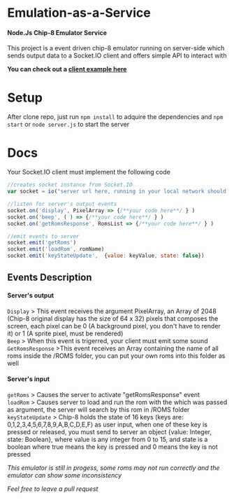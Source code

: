 # Emulation-as-a-Service 

#### Node.Js Chip-8 Emulator Service

This project is a event driven chip-8 emulator running on server-side which sends output data to a Socket.IO client and offers simple API to interact with  

**You can check out a [client example here](https://github.com/DaisukiTamago/Chip8.js-Client)**

# Setup
After clone repo, just run `npm install` to adquire the dependencies and `npm start` or `node server.js`  to start the server 

# Docs
Your Socket.IO client must implement the following code  
```javascript
//creates socket instance from Socket.IO
var socket = io("server url here, running in your local network should be somethin like http://localhost:12345")

//listen for server's output events
socket.on('display', PixelArray => {/**your code here**/ } )
socket.on('beep', ( ) => {/**your code here**/ } )
socket.on('getRomsResponse', RomsList => {/**your code here**/ } )

//emit events to server
socket.emit('getRoms')
socket.emit('loadRom', romName)
socket.emit('keyStateUpdate',  {value: keyValue, state: false})
```
## Events Description
#### Server's output
`Display` > This event receives the argument PixelArray, an Array of 2048 (Chip-8 original display has the size of 64 x 32) pixels that composes the screen, each pixel can be 0 (A background pixel, you don't have to render it) or 1 (A sprite pixel, must be rendered)  
`Beep` > When this event is trigerred, your client must emit some sound  
`GetRomsResponse` >This event receives an Array containing the name of all roms inside the /ROMS folder, you can put your own roms into this folder as well

#### Server's input
`getRoms` > Causes the server to activate "getRomsResponse" event  
`loadRom` > Causes server to load and run the rom with the which was passed as argument, the server will search by this rom in /ROMS folder  
`keyStateUpdate` > Chip-8 holds the state of 16 keys (keys are: 0,1,2,3,4,5,6,7,8,9,A,B,C,D,E,F) as user input, when one of these key is pressed or released, you must send to server an object {value: Integer, state: Boolean}, where value is any integer from 0 to 15, and state is a boolean where true means the key is pressed and 0 means the key is not pressed

*This emulator is still in progess, some roms may not run correctly and the emulator can show some inconsistency*

*Feel free to leave a pull request*

